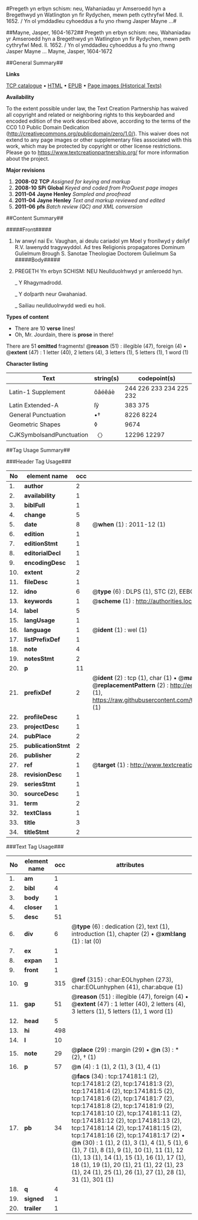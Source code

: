 #Pregeth yn erbyn schism: neu, Wahaniadau yr Amseroedd hyn a Bregethwyd yn Watlington yn fir Rydychen, mewn peth cythryfwl Med. ll. 1652. / Yn ol ymddadleu cyhoeddus a fu yno rhwng Jasper Mayne ...#

##Mayne, Jasper, 1604-1672##
Pregeth yn erbyn schism: neu, Wahaniadau yr Amseroedd hyn a Bregethwyd yn Watlington yn fir Rydychen, mewn peth cythryfwl Med. ll. 1652. / Yn ol ymddadleu cyhoeddus a fu yno rhwng Jasper Mayne ...
Mayne, Jasper, 1604-1672

##General Summary##

**Links**

[TCP catalogue](http://www.ota.ox.ac.uk/tcp/)  • 
[HTML](http://tei.it.ox.ac.uk/tcp/Texts-HTML/free/B04/B04329.html)  • 
[EPUB](http://tei.it.ox.ac.uk/tcp/Texts-EPUB/free/B04/B04329.epub) • 
[Page images (Historical Texts)](https://historicaltexts.jisc.ac.uk/eebo-49520943e)

**Availability**

To the extent possible under law, the Text Creation Partnership has waived all copyright and related or neighboring rights to this keyboarded and encoded edition of the work described above, according to the terms of the CC0 1.0 Public Domain Dedication (http://creativecommons.org/publicdomain/zero/1.0/). This waiver does not extend to any page images or other supplementary files associated with this work, which may be protected by copyright or other license restrictions. Please go to https://www.textcreationpartnership.org/ for more information about the project.

**Major revisions**

1. __2008-02__ __TCP__ *Assigned for keying and markup*
1. __2008-10__ __SPi Global__ *Keyed and coded from ProQuest page images*
1. __2011-04__ __Jayne Henley__ *Sampled and proofread*
1. __2011-04__ __Jayne Henley__ *Text and markup reviewed and edited*
1. __2011-06__ __pfs__ *Batch review (QC) and XML conversion*

##Content Summary##

#####Front#####

1. Iw anwyl nai Ev. Vaughan, ai deulu cariadol ym Moel y fronllwyd y deiſyf R.V. lawenydd tragywyddol.
Ad tres Religionis propagatores Dominum Gulielmum Brough S. Sanotae Theologiae Doctorem Gulielmum Sa
#####Body#####

1. PREGETH Yn erbyn SCHISM: NEU Neullduolrhwyd yr amſeroedd hyn.

    _ Y Rhagymadrodd.

    _ Y doſparth neur Gwahaniad.

    _ Sailiau neullduolrwydd wedi eu holi.

**Types of content**

  * There are 10 **verse** lines!
  * Oh, Mr. Jourdain, there is **prose** in there!

There are 51 **omitted** fragments! 
 @__reason__ (51) : illegible (47), foreign (4)  •  @__extent__ (47) : 1 letter (40), 2 letters (4), 3 letters (1), 5 letters (1), 1 word (1)

**Character listing**


|Text|string(s)|codepoint(s)|
|---|---|---|
|Latin-1 Supplement|ôâéêáè|244 226 233 234 225 232|
|Latin Extended-A|ſŷ|383 375|
|General Punctuation|•†|8226 8224|
|Geometric Shapes|◊|9674|
|CJKSymbolsandPunctuation|〈〉|12296 12297|

##Tag Usage Summary##

###Header Tag Usage###

|No|element name|occ|attributes|
|---|---|---|---|
|1.|__author__|2||
|2.|__availability__|1||
|3.|__biblFull__|1||
|4.|__change__|5||
|5.|__date__|8| @__when__ (1) : 2011-12 (1)|
|6.|__edition__|1||
|7.|__editionStmt__|1||
|8.|__editorialDecl__|1||
|9.|__encodingDesc__|1||
|10.|__extent__|2||
|11.|__fileDesc__|1||
|12.|__idno__|6| @__type__ (6) : DLPS (1), STC (2), EEBO-CITATION (1), OCLC (1), VID (1)|
|13.|__keywords__|1| @__scheme__ (1) : http://authorities.loc.gov/ (1)|
|14.|__label__|5||
|15.|__langUsage__|1||
|16.|__language__|1| @__ident__ (1) : wel (1)|
|17.|__listPrefixDef__|1||
|18.|__note__|4||
|19.|__notesStmt__|2||
|20.|__p__|11||
|21.|__prefixDef__|2| @__ident__ (2) : tcp (1), char (1)  •  @__matchPattern__ (2) : ([0-9\-]+):([0-9IVX]+) (1), (.+) (1)  •  @__replacementPattern__ (2) : http://eebo.chadwyck.com/downloadtiff?vid=$1&page=$2 (1), https://raw.githubusercontent.com/textcreationpartnership/Texts/master/tcpchars.xml#$1 (1)|
|22.|__profileDesc__|1||
|23.|__projectDesc__|1||
|24.|__pubPlace__|2||
|25.|__publicationStmt__|2||
|26.|__publisher__|2||
|27.|__ref__|1| @__target__ (1) : http://www.textcreationpartnership.org/docs/. (1)|
|28.|__revisionDesc__|1||
|29.|__seriesStmt__|1||
|30.|__sourceDesc__|1||
|31.|__term__|2||
|32.|__textClass__|1||
|33.|__title__|3||
|34.|__titleStmt__|2||


###Text Tag Usage###

|No|element name|occ|attributes|
|---|---|---|---|
|1.|__am__|1||
|2.|__bibl__|4||
|3.|__body__|1||
|4.|__closer__|1||
|5.|__desc__|51||
|6.|__div__|6| @__type__ (6) : dedication (2), text (1), introduction (1), chapter (2)  •  @__xml:lang__ (1) : lat (0)|
|7.|__ex__|1||
|8.|__expan__|1||
|9.|__front__|1||
|10.|__g__|315| @__ref__ (315) : char:EOLhyphen (273), char:EOLunhyphen (41), char:abque (1)|
|11.|__gap__|51| @__reason__ (51) : illegible (47), foreign (4)  •  @__extent__ (47) : 1 letter (40), 2 letters (4), 3 letters (1), 5 letters (1), 1 word (1)|
|12.|__head__|5||
|13.|__hi__|498||
|14.|__l__|10||
|15.|__note__|29| @__place__ (29) : margin (29)  •  @__n__ (3) : * (2), † (1)|
|16.|__p__|57| @__n__ (4) : 1 (1), 2 (1), 3 (1), 4 (1)|
|17.|__pb__|34| @__facs__ (34) : tcp:174181:1 (2), tcp:174181:2 (2), tcp:174181:3 (2), tcp:174181:4 (2), tcp:174181:5 (2), tcp:174181:6 (2), tcp:174181:7 (2), tcp:174181:8 (2), tcp:174181:9 (2), tcp:174181:10 (2), tcp:174181:11 (2), tcp:174181:12 (2), tcp:174181:13 (2), tcp:174181:14 (2), tcp:174181:15 (2), tcp:174181:16 (2), tcp:174181:17 (2)  •  @__n__ (30) : 1 (1), 2 (1), 3 (1), 4 (1), 5 (1), 6 (1), 7 (1), 8 (1), 9 (1), 10 (1), 11 (1), 12 (1), 13 (1), 14 (1), 15 (1), 16 (1), 17 (1), 18 (1), 19 (1), 20 (1), 21 (1), 22 (1), 23 (1), 24 (1), 25 (1), 26 (1), 27 (1), 28 (1), 31 (1), 301 (1)|
|18.|__q__|4||
|19.|__signed__|1||
|20.|__trailer__|1||
